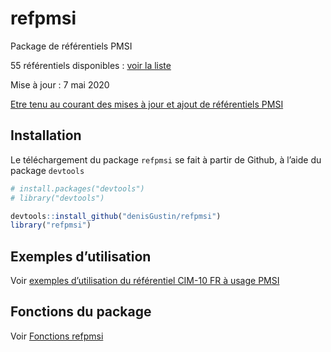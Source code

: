 
<!-- README.md is generated from README.Rmd. Please edit that file -->

# refpmsi

Package de référentiels PMSI

55 référentiels disponibles : [voir la liste](http://www.google.fr)

Mise à jour : 7 mai 2020

[Etre tenu au courant des mises à jour et ajout de référentiels
PMSI](http://www.lespmsi.com)

## Installation

Le téléchargement du package `refpmsi` se fait à partir de Github, à
l’aide du package `devtools`

``` r
# install.packages("devtools")
# library("devtools")

devtools::install_github("denisGustin/refpmsi")
library("refpmsi")
```

## Exemples d’utilisation

Voir [exemples d’utilisation du référentiel CIM-10 FR à usage
PMSI](http://www.google.fr)

## Fonctions du package

Voir [Fonctions refpmsi](http://www.google.fr)
